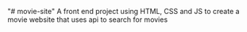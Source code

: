 "# movie-site"
A front end project using HTML, CSS and JS to create a movie website that uses api to search for movies

